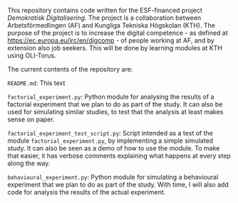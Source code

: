 This repository contains code written for the ESF-financed project _Demokratisk Digitalisering_. The project is a collaboration between Arbetsförmedlingen (AF) and Kungliga Tekniska Högskolan (KTH). The purpose of the project is to increase the digital competence - as defined at https://ec.europa.eu/jrc/en/digcomp - of people working at AF, and by extension also job seekers. This will be done by learning modules at KTH using OLI-Torus.

The current contents of the repository are:

`README.md`: This text

`factorial_experiment.py`: Python module for analysing the results of a factorial experiment that we plan to do as part of the study. It can also be used for simulating similar studies, to test that the analysis at least makes sense on paper.

`factorial_experiment_test_script.py`: Script intended as a test of the module `factorial_experiment.py`, by implementing a simple simulated study. It can also be seen as a demo of how to use the module. To make that easier, it has verbose comments explaining what happens at every step along the way.

`behavioural_experiment.py`: Python module for simulating a behavioural experiment that we plan to do as part of the study. With time, I will also add code for analysis the results of the actual experiment.
